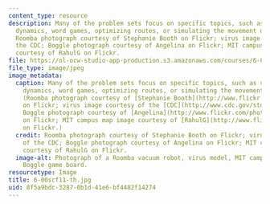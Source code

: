 ```yaml
---
content_type: resource
description: Many of the problem sets focus on specific topics, such as virus population
  dynamics, word games, optimizing routes, or simulating the movement of a Roomba.
  Roomba photograph courtesy of Stephanie Booth on Flickr; virus image courtesy of
  the CDC; Boggle photograph courtesy of Angelina on Flickr; MIT campus map image
  courtesy of RahulG on Flickr.
file: https://ol-ocw-studio-app-production.s3.amazonaws.com/courses/6-00sc-introduction-to-computer-science-and-programming-spring-2011/8f5a9bdc32870b1d41e6bf4482f14274_6-00scf11-th.jpg
file_type: image/jpeg
image_metadata:
  caption: Many of the problem sets focus on specific topics, such as virus population
    dynamics, word games, optimizing routes, or simulating the movement of a [Roomba](http://en.wikipedia.org/wiki/Roomba).
    (Roomba photograph courtesy of [Stephanie Booth](http://www.flickr.com/photos/bunny/802123646/)
    on Flickr; virus image courtesy of the [CDC](http://www.cdc.gov/std/hpv/stdfact-hpv-vaccine-hcp.htm);
    Boggle photograph courtesy of [Angelina](http://www.flickr.com/photos/angelinawb/258801158/)
    on Flickr; MIT campus map image courtesy of [RahulG](http://www.flickr.com/photos/rahulg/701257372/)
    on Flickr.)
  credit: Roomba photograph courtesy of Stephanie Booth on Flickr; virus image courtesy
    of the CDC; Boggle photograph courtesy of Angelina on Flickr; MIT campus map image
    courtesy of RahulG on Flickr.
  image-alt: Photograph of a Roomba vacuum robot, virus model, MIT campus map, and
    Boggle game board.
resourcetype: Image
title: 6-00scf11-th.jpg
uid: 8f5a9bdc-3287-0b1d-41e6-bf4482f14274
---
```

